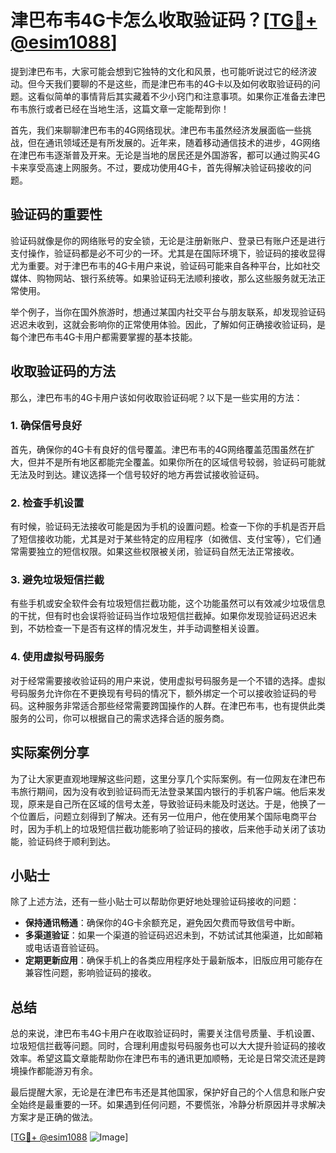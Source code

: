 # 津巴布韦4G卡怎么收取验证码？[[TG💪+ @esim1088](https://t.me/s/esim1088)]

提到津巴布韦，大家可能会想到它独特的文化和风景，也可能听说过它的经济波动。但今天我们要聊的不是这些，而是津巴布韦的4G卡以及如何收取验证码的问题。这看似简单的事情背后其实藏着不少小窍门和注意事项。如果你正准备去津巴布韦旅行或者已经在当地生活，这篇文章一定能帮到你！

首先，我们来聊聊津巴布韦的4G网络现状。津巴布韦虽然经济发展面临一些挑战，但在通讯领域还是有所发展的。近年来，随着移动通信技术的进步，4G网络在津巴布韦逐渐普及开来。无论是当地的居民还是外国游客，都可以通过购买4G卡来享受高速上网服务。不过，要成功使用4G卡，首先得解决验证码接收的问题。

## 验证码的重要性

验证码就像是你的网络账号的安全锁，无论是注册新账户、登录已有账户还是进行支付操作，验证码都是必不可少的一环。尤其是在国际环境下，验证码的接收显得尤为重要。对于津巴布韦的4G卡用户来说，验证码可能来自各种平台，比如社交媒体、购物网站、银行系统等。如果验证码无法顺利接收，那么这些服务就无法正常使用。

举个例子，当你在国外旅游时，想通过某国内社交平台与朋友联系，却发现验证码迟迟未收到，这就会影响你的正常使用体验。因此，了解如何正确接收验证码，是每个津巴布韦4G卡用户都需要掌握的基本技能。

## 收取验证码的方法

那么，津巴布韦的4G卡用户该如何收取验证码呢？以下是一些实用的方法：

### 1. 确保信号良好

首先，确保你的4G卡有良好的信号覆盖。津巴布韦的4G网络覆盖范围虽然在扩大，但并不是所有地区都能完全覆盖。如果你所在的区域信号较弱，验证码可能就无法及时到达。建议选择一个信号较好的地方再尝试接收验证码。

### 2. 检查手机设置

有时候，验证码无法接收可能是因为手机的设置问题。检查一下你的手机是否开启了短信接收功能，尤其是对于某些特定的应用程序（如微信、支付宝等），它们通常需要独立的短信权限。如果这些权限被关闭，验证码自然无法正常接收。

### 3. 避免垃圾短信拦截

有些手机或安全软件会有垃圾短信拦截功能，这个功能虽然可以有效减少垃圾信息的干扰，但有时也会误将验证码当作垃圾短信拦截掉。如果你发现验证码迟迟未到，不妨检查一下是否有这样的情况发生，并手动调整相关设置。

### 4. 使用虚拟号码服务

对于经常需要接收验证码的用户来说，使用虚拟号码服务是一个不错的选择。虚拟号码服务允许你在不更换现有号码的情况下，额外绑定一个可以接收验证码的号码。这种服务非常适合那些经常需要跨国操作的人群。在津巴布韦，也有提供此类服务的公司，你可以根据自己的需求选择合适的服务商。

## 实际案例分享

为了让大家更直观地理解这些问题，这里分享几个实际案例。有一位网友在津巴布韦旅行期间，因为没有收到验证码而无法登录某国内银行的手机客户端。他后来发现，原来是自己所在区域的信号太差，导致验证码未能及时送达。于是，他换了一个位置后，问题立刻得到了解决。还有另一位用户，他在使用某个国际电商平台时，因为手机上的垃圾短信拦截功能影响了验证码的接收，后来他手动关闭了该功能，验证码终于顺利到达。

## 小贴士

除了上述方法，还有一些小贴士可以帮助你更好地处理验证码接收的问题：

- **保持通讯畅通**：确保你的4G卡余额充足，避免因欠费而导致信号中断。
- **多渠道验证**：如果一个渠道的验证码迟迟未到，不妨试试其他渠道，比如邮箱或电话语音验证码。
- **定期更新应用**：确保手机上的各类应用程序处于最新版本，旧版应用可能存在兼容性问题，影响验证码的接收。

## 总结

总的来说，津巴布韦4G卡用户在收取验证码时，需要关注信号质量、手机设置、垃圾短信拦截等问题。同时，合理利用虚拟号码服务也可以大大提升验证码的接收效率。希望这篇文章能帮助你在津巴布韦的通讯更加顺畅，无论是日常交流还是跨境操作都能游刃有余。

最后提醒大家，无论是在津巴布韦还是其他国家，保护好自己的个人信息和账户安全始终是最重要的一环。如果遇到任何问题，不要慌张，冷静分析原因并寻求解决方案才是正确的做法。

[[TG💪+ @esim1088](https://t.me/s/esim1088) ![Image](https://i.postimg.cc/4NQfJmqS/Snipaste-2025-05-13-00-14-12.png)]
